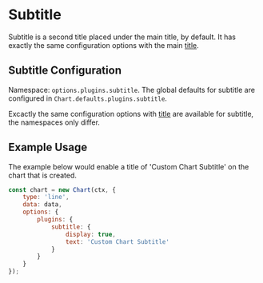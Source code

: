 # Subtitle

Subtitle is a second title placed under the main title, by default. It has exactly the same configuration options with the main [title](./title.md).

## Subtitle Configuration

Namespace: `options.plugins.subtitle`. The global defaults for subtitle are configured in `Chart.defaults.plugins.subtitle`.

Excactly the same configuration options with [title](./title.md) are available for subtitle, the namespaces only differ.

## Example Usage

The example below would enable a title of 'Custom Chart Subtitle' on the chart that is created.

```javascript
const chart = new Chart(ctx, {
    type: 'line',
    data: data,
    options: {
        plugins: {
            subtitle: {
                display: true,
                text: 'Custom Chart Subtitle'
            }
        }
    }
});
```
